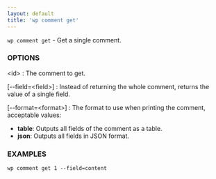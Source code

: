 ```yaml
---
layout: default
title: 'wp comment get'
---
```


`wp comment get` - Get a single comment.

### OPTIONS

&lt;id&gt;
: The comment to get.

[--field=&lt;field&gt;]
: Instead of returning the whole comment, returns the value of a single field.

[--format=&lt;format&gt;]
: The format to use when printing the comment, acceptable values:

  - **table**: Outputs all fields of the comment as a table.
  - **json**: Outputs all fields in JSON format.

### EXAMPLES

    wp comment get 1 --field=content

